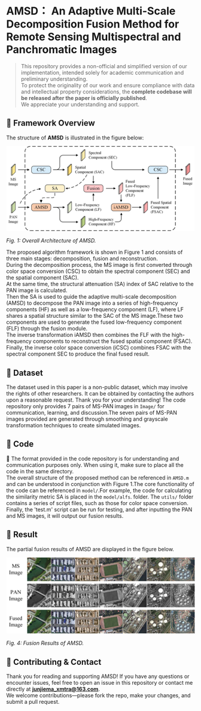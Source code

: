 # AMSD： An Adaptive Multi-Scale Decomposition Fusion Method for Remote Sensing Multispectral and Panchromatic Images

> This repository provides a non-official and simplified version of our implementation, intended solely for academic communication and preliminary understanding.  
> To protect the originality of our work and ensure compliance with data and intellectual property considerations, the **complete codebase will be released after the paper is officially published**.  
> We appreciate your understanding and support.


## 🔹 Framework Overview

The structure of **AMSD** is illustrated in the figure below:

![image](https://github.com/Wohaizainuli/An-Adaptive-Multi-Scale-Decomposition-Fusion-Method/blob/main/Figure/1.jpg)

*Fig. 1: Overall Architecture of AMSD.*

The proposed algorithm framework is shown in Figure 1 and consists of three main stages: decomposition, fusion and reconstruction.  
During the decomposition process, the MS image is first converted through color space conversion (CSC) to obtain the spectral component (SEC) and the spatial component (SAC).   
At the same time, the structural attenuation (SA) index of SAC relative to the PAN image is calculated.   
Then the SA is used to guide the adaptive multi-scale decomposition (AMSD) to decompose the PAN image into a series of high-frequency components (HF) as well as a low-frequency component (LF), where LF shares a spatial structure similar to the SAC of the MS image.These two components are used to generate the fused low-frequency component (FLF) through the fusion module.   
The inverse transformation iAMSD then combines the FLF with the high-frequency components to reconstruct the fused spatial component (FSAC).   
Finally, the inverse color space conversion (iCSC) combines FSAC with the spectral component SEC to produce the final fused result.

## 🔹 Dataset
The dataset used in this paper is a non-public dataset, which may involve the rights of other researchers. It can be obtained by contacting the authors upon a reasonable request. Thank you for your understanding!
The code repository only provides 7 pairs of MS-PAN images in `Image/` for communication, learning, and discussion.The seven pairs of MS-PAN images provided are generated through smoothing and grayscale transformation techniques to create  simulated images.

## 🔹 Code
🔴 The format provided in the code repository is for understanding and communication purposes only. When using it, make sure to place all the code in the same directory.  
The overall structure of the proposed method can be referenced in `AMSD.m` and can be understood in conjunction with Figure 1.The core functionality of the code can be referenced in `model/`.For example, the code for calculating the similarity metric SA is placed in the `model/alfs`. folder.
The `utils/` folder contains a series of script files, such as those for color space conversion.  
Finally, the 'test.m' script can be run for testing, and after inputting the PAN and MS images, it will output our fusion results.




## 🔹 Result
The partial fusion results of AMSD are displayed in the figure below.

![image](https://github.com/Wohaizainuli/An-Adaptive-Multi-Scale-Decomposition-Fusion-Method/blob/main/Figure/r.jpg)

*Fig. 4: Fusion Results of AMSD.*



## 🔹 Contributing & Contact

Thank you for reading and supporting AMSD! If you have any questions or encounter issues, feel free to open an issue in this repository or contact me directly at **junjiema_xmtra@163.com**.    
We welcome contributions—please fork the repo, make your changes, and submit a pull request.
